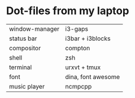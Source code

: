 # Dot-files from my laptop

<table border="0">
<tr>
<td>window-manager</td>
<td>i3-gaps</td>
</tr>
<tr>
<td>status bar</td>
<td>i3bar + i3blocks</td>
</tr>
<tr>
<td>compositor</td>
<td>compton</td>
</tr>
<tr>
<td>shell</td>
<td>zsh</td>
</tr>
<tr>
<td>terminal</td>
<td>urxvt + tmux</td>
</tr>
<tr>
<td>font</td>
<td>dina, font awesome</td>
</tr>
<tr>
<td>music player</td>
<td>ncmpcpp</td>
</tr>
</table>


